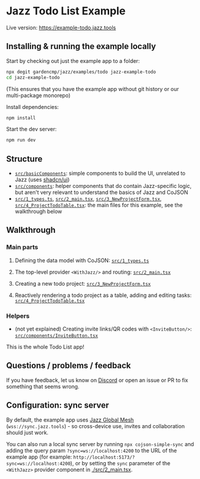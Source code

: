 # Jazz Todo List Example

Live version: https://example-todo.jazz.tools

## Installing & running the example locally

Start by checking out just the example app to a folder:

```bash
npx degit gardencmp/jazz/examples/todo jazz-example-todo
cd jazz-example-todo
```

(This ensures that you have the example app without git history or our multi-package monorepo)

Install dependencies:

```bash
npm install
```

Start the dev server:

```bash
npm run dev
```

## Structure

- [`src/basicComponents`](./src/basicComponents): simple components to build the UI, unrelated to Jazz (uses [shadcn/ui](https://ui.shadcn.com))
- [`src/components`](./src/components/): helper components that do contain Jazz-specific logic, but aren't very relevant to understand the basics of Jazz and CoJSON
- [`src/1_types.ts`](./src/1_types.ts),
[`src/2_main.tsx`](./src/2_main.tsx),
[`src/3_NewProjectForm.tsx`](./src/3_NewProjectForm.tsx),
[`src/4_ProjectTodoTable.tsx`](./src/4_ProjectTodoTable.tsx): the main files for this example, see the walkthrough below

## Walkthrough

### Main parts

1. Defining the data model with CoJSON: [`src/1_types.ts`](./src/1_types.ts)

2. The top-level provider `<WithJazz/>` and routing: [`src/2_main.tsx`](./src/2_main.tsx)

3. Creating a new todo project: [`src/3_NewProjectForm.tsx`](./src/3_NewProjectForm.tsx)

4. Reactively rendering a todo project as a table, adding and editing tasks: [`src/4_ProjectTodoTable.tsx`](./src/4_ProjectTodoTable.tsx)

### Helpers

- (not yet explained) Creating invite links/QR codes with `<InviteButton/>`: [`src/components/InviteButton.tsx`](./src/components/InviteButton.tsx)

This is the whole Todo List app!

## Questions / problems / feedback

If you have feedback, let us know on [Discord](https://discord.gg/utDMjHYg42) or open an issue or PR to fix something that seems wrong.


## Configuration: sync server

By default, the example app uses [Jazz Global Mesh](https://jazz.tools/mesh) (`wss://sync.jazz.tools`) - so cross-device use, invites and collaboration should just work.

You can also run a local sync server by running `npx cojson-simple-sync` and adding the query param `?sync=ws://localhost:4200` to the URL of the example app (for example: `http://localhost:5173/?sync=ws://localhost:4200`), or by setting the `sync` parameter of the `<WithJazz>` provider component in [./src/2_main.tsx](./src/2_main.tsx).
